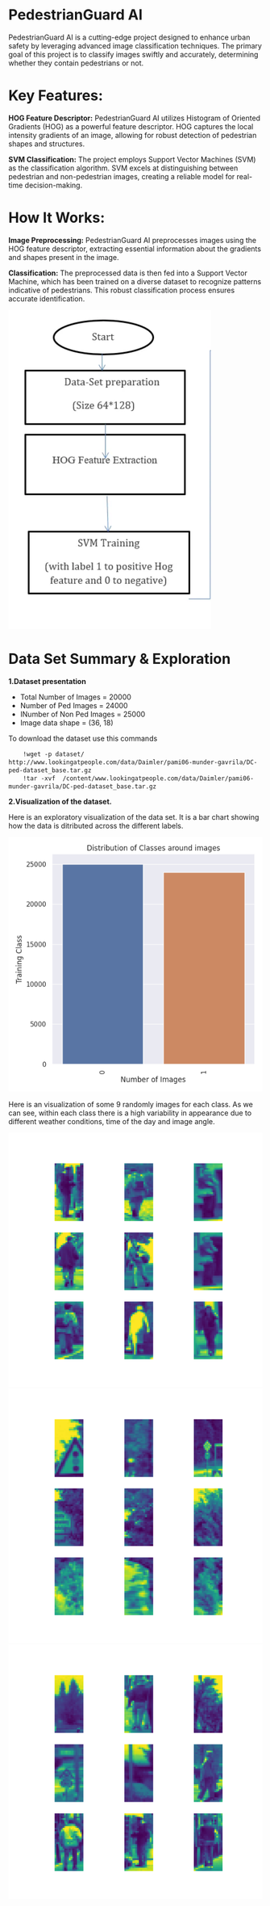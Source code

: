 # **PedestrianGuard AI**

PedestrianGuard AI is a cutting-edge project designed to enhance urban safety by leveraging advanced image classification techniques. The primary goal of this project is to classify images swiftly and accurately, determining whether they contain pedestrians or not.

# **Key Features:**

**HOG Feature Descriptor:** PedestrianGuard AI utilizes Histogram of Oriented Gradients (HOG) as a powerful feature descriptor. HOG captures the local intensity gradients of an image, allowing for robust detection of pedestrian shapes and structures.

**SVM Classification:** The project employs Support Vector Machines (SVM) as the classification algorithm. SVM excels at distinguishing between pedestrian and non-pedestrian images, creating a reliable model for real-time decision-making.

# **How It Works:**

**Image Preprocessing:** PedestrianGuard AI preprocesses images using the HOG feature descriptor, extracting essential information about the gradients and shapes present in the image.

**Classification:** The preprocessed data is then fed into a Support Vector Machine, which has been trained on a diverse dataset to recognize patterns indicative of pedestrians. This robust classification process ensures accurate identification.

<img src="images/peiton_class.png"  title="Flow diagram of project methodology">


# **Data Set Summary & Exploration**

**1.Dataset presentation**

  - Total Number of Images =  20000
  - Number of Ped Images =  24000
  - INumber of Non Ped Images = 25000
  - Image data shape =  (36, 18)

To download the dataset use this commands

        !wget -p dataset/  http://www.lookingatpeople.com/data/Daimler/pami06-munder-gavrila/DC-ped-dataset_base.tar.gz
        !tar -xvf  /content/www.lookingatpeople.com/data/Daimler/pami06-munder-gavrila/DC-ped-dataset_base.tar.gz

**2.Visualization of the dataset.**

Here is an exploratory visualization of the data set. It is a bar chart showing how the data is ditributed across the different labels.

<img src="Distribution.png"  title="Distribution of Classes around images">

Here is an visualization of some 9 randomly images for each class. As we can see, within each class there is a high variability in appearance due to different weather conditions, time of the day and image angle.

<img src="ped.png"  title="pedestrians Images">

<img src="nonped.png"  title="Non pedestrians Images">

<img src="shuffled.png"  title="Shiffled Images">



